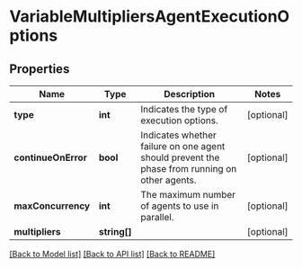 # VariableMultipliersAgentExecutionOptions

## Properties
Name | Type | Description | Notes
------------ | ------------- | ------------- | -------------
**type** | **int** | Indicates the type of execution options. | [optional] 
**continueOnError** | **bool** | Indicates whether failure on one agent should prevent the phase from running on other agents. | [optional] 
**maxConcurrency** | **int** | The maximum number of agents to use in parallel. | [optional] 
**multipliers** | **string[]** |  | [optional] 

[[Back to Model list]](../README.md#documentation-for-models) [[Back to API list]](../README.md#documentation-for-api-endpoints) [[Back to README]](../README.md)


